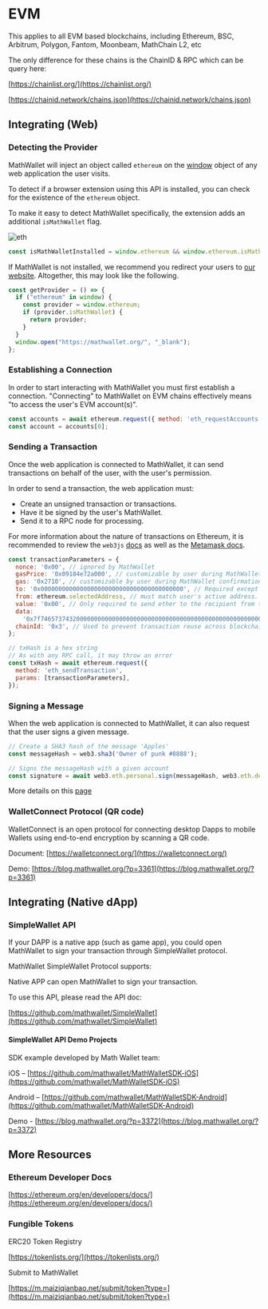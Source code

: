 # EVM

This applies to all EVM based blockchains, including Ethereum, BSC, Arbitrum, Polygon, Fantom, Moonbeam, MathChain L2, etc

The only difference for these chains is the ChainID & RPC which can be query here:

[https://chainlist.org/](https://chainlist.org/)

[https://chainid.network/chains.json](https://chainid.network/chains.json)

## Integrating (Web)

### Detecting the Provider

MathWallet will inject an object called `ethereum` on the [window](https://developer.mozilla.org/en-US/docs/Web/API/Window) object of any web application the user visits.

To detect if a browser extension using this API is installed, you can check for the existence of the `ethereum` object.

To make it easy to detect MathWallet specifically, the extension adds an additional `isMathWallet` flag.

![eth](http://qiniu.eth.fm/2021-07-28-eth.png)

```javascript
const isMathWalletInstalled = window.ethereum && window.ethereum.isMathWallet
```

If MathWallet is not installed, we recommend you redirect your users to [our website](https://mathwallet.org/). Altogether, this may look like the following.

```javascript
const getProvider = () => {
  if ("ethereum" in window) {
    const provider = window.ethereum;
    if (provider.isMathWallet) {
      return provider;
    }
  }
  window.open("https://mathwallet.org/", "_blank");
};
```

### Establishing a Connection

In order to start interacting with MathWallet you must first establish a connection. "Connecting" to MathWallet on EVM chains effectively means "to access the user's EVM account(s)".

```javascript
const accounts = await ethereum.request({ method: 'eth_requestAccounts' });
const account = accounts[0];
```

### Sending a Transaction

Once the web application is connected to MathWallet, it can send transactions on behalf of the user, with the user's permission.

In order to send a transaction, the web application must:

* Create an unsigned transaction or transactions.
* Have it be signed by the user's MathWallet.
* Send it to a RPC node for processing.

For more information about the nature of transactions on Ethereum, it is recommended to review the `web3js` [docs](https://web3js.readthedocs.io/) as well as the [Metamask docs](https://docs.metamask.io/guide/sending-transactions.html#example).

```javascript
const transactionParameters = {
  nonce: '0x00', // ignored by MathWallet
  gasPrice: '0x09184e72a000', // customizable by user during MathWallet confirmation.
  gas: '0x2710', // customizable by user during MathWallet confirmation.
  to: '0x0000000000000000000000000000000000000000', // Required except during contract publications.
  from: ethereum.selectedAddress, // must match user's active address.
  value: '0x00', // Only required to send ether to the recipient from the initiating external account.
  data:
    '0x7f7465737432000000000000000000000000000000000000000000000000000000600057', // Optional, but used for defining smart contract creation and interaction.
  chainId: '0x3', // Used to prevent transaction reuse across blockchains. Auto-filled by MathWallet.
};

// txHash is a hex string
// As with any RPC call, it may throw an error
const txHash = await ethereum.request({
  method: 'eth_sendTransaction',
  params: [transactionParameters],
});
```

### Signing a Message

When the web application is connected to MathWallet, it can also request that the user signs a given message. 

```javascript
// Create a SHA3 hash of the message 'Apples'
const messageHash = web3.sha3('Owner of punk #8888');

// Signs the messageHash with a given account
const signature = await web3.eth.personal.sign(messageHash, web3.eth.defaultAccount);
```

More details on this [page](https://www.codementor.io/@yosriady/signing-and-verifying-ethereum-signatures-vhe8ro3h6)

### WalletConnect Protocol (QR code)

WalletConnect is an open protocol for connecting desktop Dapps to mobile Wallets using end-to-end encryption by scanning a QR code.

Document:
[https://walletconnect.org/](https://walletconnect.org/)

Demo: [https://blog.mathwallet.org/?p=3361](https://blog.mathwallet.org/?p=3361)


## Integrating (Native dApp)

### SimpleWallet API

If your DAPP is a native app (such as game app), you could open MathWallet to sign your transaction through SimpleWallet protocol.

MathWallet SimpleWallet Protocol supports:

Native APP can open MathWallet to sign your transaction.

To use this API, please read the API doc:

[https://github.com/mathwallet/SimpleWallet](https://github.com/mathwallet/SimpleWallet)

#### SimpleWallet API Demo Projects

SDK example developed by Math Wallet team:

iOS – [https://github.com/mathwallet/MathWalletSDK-iOS](https://github.com/mathwallet/MathWalletSDK-iOS)

Android – [https://github.com/mathwallet/MathWalletSDK-Android](https://github.com/mathwallet/MathWalletSDK-Android)

Demo - [https://blog.mathwallet.org/?p=3372](https://blog.mathwallet.org/?p=3372)


## More Resources

### Ethereum Developer Docs

[https://ethereum.org/en/developers/docs/](https://ethereum.org/en/developers/docs/)

### Fungible Tokens

ERC20 Token Registry

[https://tokenlists.org/](https://tokenlists.org/)

Submit to MathWallet

[https://m.maiziqianbao.net/submit/token?type=](https://m.maiziqianbao.net/submit/token?type=)


